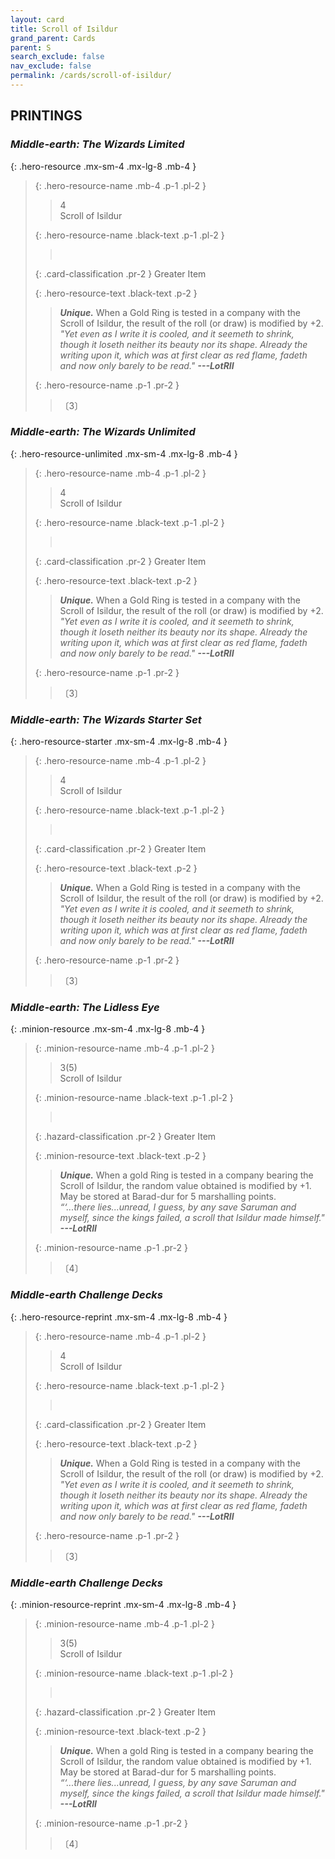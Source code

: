 ```yaml
---
layout: card
title: Scroll of Isildur
grand_parent: Cards
parent: S
search_exclude: false
nav_exclude: false
permalink: /cards/scroll-of-isildur/
---
```


## PRINTINGS


### _Middle-earth: The Wizards Limited_

{: .hero-resource .mx-sm-4 .mx-lg-8 .mb-4 }
> {: .hero-resource-name .mb-4 .p-1 .pl-2 }
> > <div class="card-mp">4</div>
> > <div class="card-name">Scroll of Isildur</div>
>
> {: .hero-resource-name .black-text .p-1 .pl-2 }
> > &nbsp;
>
> {: .card-classification .pr-2 }
> Greater Item
>
> {: .hero-resource-text .black-text .p-2 }
> > _**Unique.**_ When a Gold Ring is tested in a company with the Scroll of Isildur, the result of the roll (or draw) is modified by +2. <br>_"Yet even as I write it is cooled, and it seemeth to shrink, though it loseth neither its beauty nor its shape. Already the writing upon it, which was at first clear as red flame, fadeth and now only barely to be read."_ ***---&#65279;LotRII***  
> 
> {: .hero-resource-name .p-1 .pr-2 }
> > <div class="card-shield"></div>
> > <div class="card-corruption">〔3〕</div>

### _Middle-earth: The Wizards Unlimited_

{: .hero-resource-unlimited .mx-sm-4 .mx-lg-8 .mb-4 }
> {: .hero-resource-name .mb-4 .p-1 .pl-2 }
> > <div class="card-mp">4</div>
> > <div class="card-name">Scroll of Isildur</div>
>
> {: .hero-resource-name .black-text .p-1 .pl-2 }
> > &nbsp;
>
> {: .card-classification .pr-2 }
> Greater Item
>
> {: .hero-resource-text .black-text .p-2 }
> > _**Unique.**_ When a Gold Ring is tested in a company with the Scroll of Isildur, the result of the roll (or draw) is modified by +2. <br>_"Yet even as I write it is cooled, and it seemeth to shrink, though it loseth neither its beauty nor its shape. Already the writing upon it, which was at first clear as red flame, fadeth and now only barely to be read."_ ***---&#65279;LotRII***  
> 
> {: .hero-resource-name .p-1 .pr-2 }
> > <div class="card-shield"></div>
> > <div class="card-corruption">〔3〕</div>

### _Middle-earth: The Wizards Starter Set_

{: .hero-resource-starter .mx-sm-4 .mx-lg-8 .mb-4 }
> {: .hero-resource-name .mb-4 .p-1 .pl-2 }
> > <div class="card-mp">4</div>
> > <div class="card-name">Scroll of Isildur</div>
>
> {: .hero-resource-name .black-text .p-1 .pl-2 }
> > &nbsp;
>
> {: .card-classification .pr-2 }
> Greater Item
>
> {: .hero-resource-text .black-text .p-2 }
> > _**Unique.**_ When a Gold Ring is tested in a company with the Scroll of Isildur, the result of the roll (or draw) is modified by +2. <br>_"Yet even as I write it is cooled, and it seemeth to shrink, though it loseth neither its beauty nor its shape. Already the writing upon it, which was at first clear as red flame, fadeth and now only barely to be read."_ ***---&#65279;LotRII***  
> 
> {: .hero-resource-name .p-1 .pr-2 }
> > <div class="card-shield"></div>
> > <div class="card-corruption">〔3〕</div>

### _Middle-earth: The Lidless Eye_

{: .minion-resource .mx-sm-4 .mx-lg-8 .mb-4 }
> {: .minion-resource-name .mb-4 .p-1 .pl-2 }
> > <div class="hazard-mp">3(5)</div>
> > <div class="card-name">Scroll of Isildur</div>
>
> {: .minion-resource-name .black-text .p-1 .pl-2 }
> > &nbsp;
>
> {: .hazard-classification .pr-2 }
> Greater Item
>
> {: .minion-resource-text .black-text .p-2 }
> > _**Unique.**_ When a gold Ring is tested in a company bearing the Scroll of Isildur, the random value obtained is modified by +1. May be stored at Barad-dur for 5 marshalling points.   <br>_“‘...there lies...unread, I guess, by any save Saruman and myself, since the kings failed, a scroll that Isildur made himself."_ ***---&#65279;LotRII*** 
> 
> {: .minion-resource-name .p-1 .pr-2 }
> > <div class="card-shield"></div>
> > <div class="card-corruption-white">〔4〕</div>

### _Middle-earth Challenge Decks_

{: .hero-resource-reprint .mx-sm-4 .mx-lg-8 .mb-4 }
> {: .hero-resource-name .mb-4 .p-1 .pl-2 }
> > <div class="card-mp">4</div>
> > <div class="card-name">Scroll of Isildur</div>
>
> {: .hero-resource-name .black-text .p-1 .pl-2 }
> > &nbsp;
>
> {: .card-classification .pr-2 }
> Greater Item
>
> {: .hero-resource-text .black-text .p-2 }
> > _**Unique.**_ When a Gold Ring is tested in a company with the Scroll of Isildur, the result of the roll (or draw) is modified by +2. <br>_"Yet even as I write it is cooled, and it seemeth to shrink, though it loseth neither its beauty nor its shape. Already the writing upon it, which was at first clear as red flame, fadeth and now only barely to be read."_ ***---&#65279;LotRII***  
> 
> {: .hero-resource-name .p-1 .pr-2 }
> > <div class="card-shield"></div>
> > <div class="card-corruption">〔3〕</div>

### _Middle-earth Challenge Decks_

{: .minion-resource-reprint .mx-sm-4 .mx-lg-8 .mb-4 }
> {: .minion-resource-name .mb-4 .p-1 .pl-2 }
> > <div class="hazard-mp">3(5)</div>
> > <div class="card-name">Scroll of Isildur</div>
>
> {: .minion-resource-name .black-text .p-1 .pl-2 }
> > &nbsp;
>
> {: .hazard-classification .pr-2 }
> Greater Item
>
> {: .minion-resource-text .black-text .p-2 }
> > _**Unique.**_ When a gold Ring is tested in a company bearing the Scroll of Isildur, the random value obtained is modified by +1. May be stored at Barad-dur for 5 marshalling points.   <br>_“‘...there lies...unread, I guess, by any save Saruman and myself, since the kings failed, a scroll that Isildur made himself."_ ***---&#65279;LotRII*** 
> 
> {: .minion-resource-name .p-1 .pr-2 }
> > <div class="card-shield"></div>
> > <div class="card-corruption-white">〔4〕</div>
